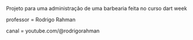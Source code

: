 Projeto para uma administração de uma barbearia feita no curso dart week

professor = Rodrigo Rahman 

canal = youtube.com/@rodrigorahman